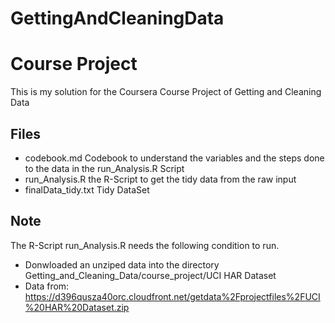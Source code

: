 # GettingAndCleaningData
# Course Project
This is my solution for the Coursera Course Project of Getting and Cleaning Data

## Files
- codebook.md         Codebook to understand the variables and the steps done to the data in the run_Analysis.R Script
- run_Analysis.R      the R-Script to get the tidy data from the raw input
- finalData_tidy.txt  Tidy DataSet

## Note
The R-Script run_Analysis.R needs the following condition to run. 
- Donwloaded an unziped data into the directory Getting_and_Cleaning_Data/course_project/UCI HAR Dataset 
- Data from: https://d396qusza40orc.cloudfront.net/getdata%2Fprojectfiles%2FUCI%20HAR%20Dataset.zip
